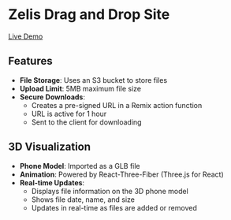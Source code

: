 # Zelis Drag and Drop Site

[Live Demo](https://zelis-drag-and-drop.vercel.app/)

## Features

- **File Storage**: Uses an S3 bucket to store files
- **Upload Limit**: 5MB maximum file size
- **Secure Downloads**:
  - Creates a pre-signed URL in a Remix action function
  - URL is active for 1 hour
  - Sent to the client for downloading

## 3D Visualization

- **Phone Model**: Imported as a GLB file
- **Animation**: Powered by React-Three-Fiber (Three.js for React)
- **Real-time Updates**:
  - Displays file information on the 3D phone model
  - Shows file date, name, and size
  - Updates in real-time as files are added or removed
